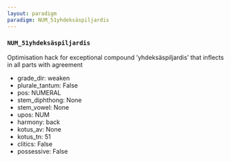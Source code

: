 ```yaml
---
layout: paradigm
paradigm: NUM_51yhdeksäspiljardis
---
```

### ` NUM_51yhdeksäspiljardis `

Optimisation hack for exceptional compound ’yhdeksäspiljardis’ that inflects in all parts with agreement
* grade_dir: weaken
* plurale_tantum: False
* pos: NUMERAL
* stem_diphthong: None
* stem_vowel: None
* upos: NUM
* harmony: back
* kotus_av: None
* kotus_tn: 51
* clitics: False
* possessive: False
